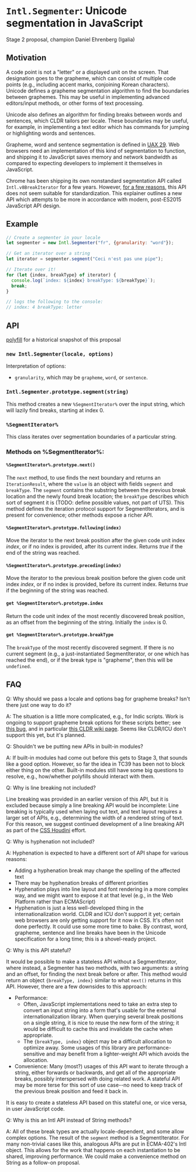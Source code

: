 # `Intl.Segmenter`: Unicode segmentation in JavaScript

Stage 2 proposal, champion Daniel Ehrenberg (Igalia)

## Motivation

A code point is not a "letter" or a displayed unit on the screen. That designation goes to the grapheme, which can consist of multiple code points (e.g., including accent marks, conjoining Korean characters). Unicode defines a grapheme segmentation algorithm to find the boundaries between graphemes. This may be useful in implementing advanced editors/input methods, or other forms of text processing.

Unicode also defines an algorithm for finding breaks between words and sentences, which CLDR tailors per locale. These boundaries may be useful, for example, in implementing a text editor which has commands for jumping or highlighting words and sentences.

Grapheme, word and sentence segmentation is defined in [UAX 29](http://unicode.org/reports/tr29/). Web browsers need an implementation of this kind of segmentation to function, and shipping it to JavaScript saves memory and network bandwidth as compared to expecting developers to implement it themselves in JavaScript.

Chrome has been shipping its own nonstandard segmentation API called `Intl.v8BreakIterator` for a few years. However, [for a few reasons](https://github.com/tc39/ecma402/issues/60#issuecomment-194041835), this API does not seem suitable for standardization. This explainer outlines a new API which attempts to be more in accordance with modern, post-ES2015 JavaScript API design.

## Example

```js
// Create a segmenter in your locale
let segmenter = new Intl.Segmenter("fr", {granularity: "word"});

// Get an iterator over a string
let iterator = segmenter.segment("Ceci n'est pas une pipe");

// Iterate over it!
for (let {index, breakType} of iterator) {
  console.log(`index: ${index} breakType: ${breakType}`);
  break;
}

// logs the following to the console:
// index: 4 breakType: letter
```

## API

[polyfill](https://gist.github.com/inexorabletash/8c4d869a584bcaa18514729332300356) for a historical snapshot of this proposal

### `new Intl.Segmenter(locale, options)`

Interpretation of options:

- `granularity`, which may be `grapheme`, `word`, or `sentence`.

### `Intl.Segmenter.prototype.segment(string)`

This method creates a new `%SegmentIterator%` over the input string, which will lazily find breaks, starting at index 0.

### `%SegmentIterator%`

This class iterates over segmentation boundaries of a particular string.

### Methods on %SegmentIterator%:

#### `%SegmentIterator%.prototype.next()`

The `next` method, to use finds the next boundary and returns an `IterationResult`, where the `value` is an object with fields `segment` and `breakType`. The `segment` contains the substring between the previous break location and the newly found break location; the `breakType` describes which sort of segment it is (TODO: define possible values, not part of UTS). This method defines the iteration protocol support for SegmentIterators, and is present for convenience; other methods expose a richer API.

#### `%SegmentIterator%.prototype.following(index)`

Move the iterator to the next break position after the given code unit index _index_, or if no index is provided, after its current index. Returns *true* if the end of the string was reached.

#### `%SegmentIterator%.prototype.preceding(index)`

Move the iterator to the previous break position before the given code unit index _index_, or if no index is provided, before its current index. Returns *true* if the beginning of the string was reached.

#### `get %SegmentIterator%.prototype.index`

Return the code unit index of the most recently discovered break position, as an offset from the beginning of the string. Initially the `index` is 0.

#### `get %SegmentIterator%.prototype.breakType`

The `breakType` of the most recently discovered segment. If there is no current segment (e.g., a just-instantiated SegmentIterator, or one which has reached the end), or if the break type is "grapheme", then this will be `undefined`.

## FAQ

Q: Why should we pass a locale and options bag for grapheme breaks? Isn't there just one way to do it?

A: The situation is a little more complicated, e.g., for Indic scripts. Work is ongoing to support grapheme break options for these scripts better; see [this bug](http://unicode.org/cldr/trac/ticket/2142), and in particular [this CLDR wiki page](http://cldr.unicode.org/development/development-process/design-proposals/grapheme-usage). Seems like CLDR/ICU don't support this yet, but it's planned.

Q: Shouldn't we be putting new APIs in built-in modules?

A: If built-in modules had come out before this gets to Stage 3, that sounds like a good option. However, so far the idea in TC39 has been not to block either thing on the other. Built-in modules still have some big questions to resolve, e.g., how/whether polyfills should interact with them.

Q: Why is line breaking not included?

Line breaking was provided in an earlier version of this API, but it is excluded because simply a line breaking API would be incomplete: Line breaking is typically used when laying out text, and text layout requires a larger set of APIs, e.g., determining the width of a rendered string of text. For this reason, we suggest continued development of a line breaking API as part of the [CSS Houdini](https://github.com/w3c/css-houdini-drafts/wiki) effort.

Q: Why is hyphenation not included?

A: Hyphenation is expected to have a different sort of API shape for various reasons:
- Adding a hyphenation break may change the spelling of the affected text
- There may be hyphenation breaks of different priorities
- Hyphenation plays into line layout and font rendering in a more complex way, and we might want to expose it at that level (e.g., in the Web Platform rather than ECMAScript)
- Hyphenation is just a less well-developed thing in the internationalization world. CLDR and ICU don't support it yet; certain web browsers are only getting support for it now in CSS. It's often not done perfectly. It could use some more time to bake. By contrast, word, grapheme, sentence and line breaks have been in the Unicode specification for a long time; this is a shovel-ready project.

Q: Why is this API stateful?

It would be possible to make a stateless API without a SegmentIterator, where instead, a Segmenter has two methods, with two arguments: a string and an offset, for finding the next break before or after. This method would return an object `{breakType, index}` similar to what `next()` returns in this API. However, there are a few downsides to this approach:
- Performance:
  - Often, JavaScript implementations need to take an extra step to convert an input string into a form that's usable for the external internationalization library. When querying several break positions on a single string, it is nice to reuse the new form of the string; it would be difficult to cache this and invalidate the cache when appropriate.
  - The `{breakType, index}` object may be a difficult allocation to optimize away. Some usages of this library are performance-sensitive and may benefit from a lighter-weight API which avoids the allocation.
- Convenience: Many (most?) usages of this API want to iterate through a string, either forwards or backwards, and get all of the appropriate breaks, possibly interspersed with doing related work. A stateful API may be more terse for this sort of use case--no need to keep track of the previous break position and feed it back in.

It is easy to create a stateless API based on this stateful one, or vice versa, in user JavaScript code.

Q: Why is this an Intl API instead of String methods?

A: All of these break types are actually locale-dependent, and some allow complex options. The result of the `segment` method is a SegmentIterator. For many non-trivial cases like this, analogous APIs are put in ECMA-402's Intl object. This allows for the work that happens on each instantiation to be shared, improving performance. We could make a convenience method on String as a follow-on proposal.
